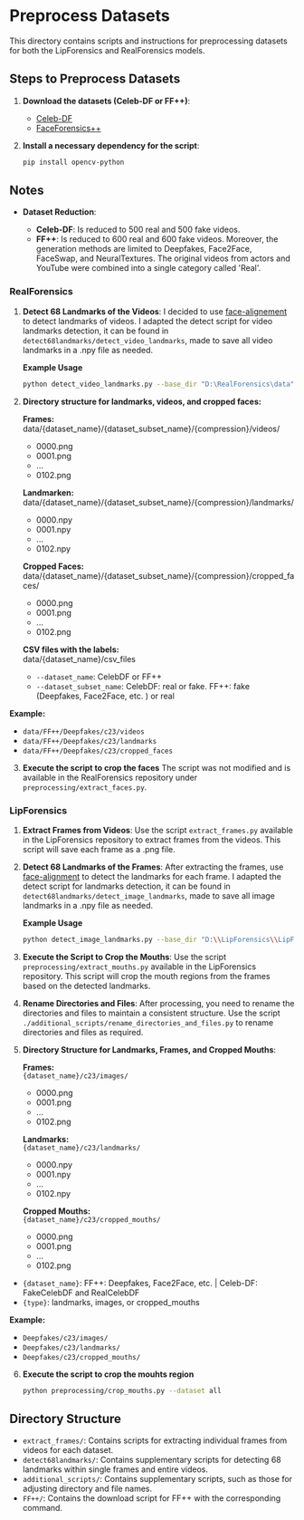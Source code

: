 # Preprocess Datasets

This directory contains scripts and instructions for preprocessing datasets for both the LipForensics and RealForensics models.

## Steps to Preprocess Datasets

1. **Download the datasets (Celeb-DF or FF++)**:

    - [Celeb-DF](https://github.com/yuezunli/celeb-deepfakeforensics)
    - [FaceForensics++](https://github.com/ondyari/FaceForensics) 

2. **Install a necessary dependency for the script**:
    ```sh    
    pip install opencv-python
    ```
## Notes

- **Dataset Reduction**:
  
    - **Celeb-DF**: Is reduced to 500 real and 500 fake videos.
    - **FF++**: Is reduced to 600 real and 600 fake videos. Moreover, the generation methods are limited to Deepfakes, Face2Face, FaceSwap, and NeuralTextures. The original videos from actors and YouTube were combined into a single category called 'Real'.    

    
### RealForensics

1. **Detect 68 Landmarks of the Videos**:
    I decided to use [face-alignement](https://github.com/1adrianb/face-alignment) to detect landmarks of videos. I adapted the detect script for video landmarks detection, it can be found in `detect68landmarks/detect_video_landmarks`, made to save all video landmarks in a .npy file as needed.

   **Example Usage**
    ```sh    
    python detect_video_landmarks.py --base_dir "D:\RealForensics\data" --dataset_name "Forensics" --subdataset_name "RealFF"
    ```

2. **Directory structure for landmarks, videos, and cropped faces:** 

    **Frames:** 
    data/{dataset_name}/{dataset_subset_name}/{compression}/videos/
      - 0000.png
      - 0001.png
      - ...
      - 0102.png

    **Landmarken:**  
    data/{dataset_name}/{dataset_subset_name}/{compression}/landmarks/
      - 0000.npy
      - 0001.npy
      - ...
      - 0102.npy
    
    **Cropped Faces:**  
    data/{dataset_name}/{dataset_subset_name}/{compression}/cropped_faces/
      - 0000.png
      - 0001.png
      - ...
      - 0102.png
    
    **CSV files with the labels:**  
    data/{dataset_name}/csv_files
    
    - `--dataset_name`: CelebDF or FF++
    - `--dataset_subset_name`: CelebDF: real or fake. FF++: fake (Deepfakes, Face2Face, etc. ) or real

**Example:**
- `data/FF++/Deepfakes/c23/videos`
- `data/FF++/Deepfakes/c23/landmarks`
- `data/FF++/Deepfakes/c23/cropped_faces`

3. **Execute the script to crop the faces**
   The script was not modified and is available in the RealForensics repository under `preprocessing/extract_faces.py`.

  
### LipForensics

1. **Extract Frames from Videos**:
    Use the script `extract_frames.py` available in the LipForensics repository to extract frames from the videos. This script will save each frame as a .png file.

2. **Detect 68 Landmarks of the Frames**:
    After extracting the frames, use [face-alignment](https://github.com/1adrianb/face-alignment) to detect the landmarks for each frame. I adapted the detect script for landmarks detection, it can be found in `detect68landmarks/detect_image_landmarks`, made to save all image landmarks in a .npy file as needed.

    **Example Usage**
    ```sh    
    python detect_image_landmarks.py --base_dir "D:\\LipForensics\\LipForensics\\data\\datasets" --dataset_name "Forensics" --subdataset_name "RealFF"
    ```

3. **Execute the Script to Crop the Mouths**:
    Use the script `preprocessing/extract_mouths.py` available in the LipForensics repository. This script will crop the mouth regions from the frames based on the detected landmarks.

4. **Rename Directories and Files**:
    After processing, you need to rename the directories and files to maintain a consistent structure. Use the script `./additional_scripts/rename_directories_and_files.py` to rename directories and files as required.

5. **Directory Structure for Landmarks, Frames, and Cropped Mouths**:

    **Frames:**  
    `{dataset_name}/c23/images/`
    - 0000.png
    - 0001.png
    - ...
    - 0102.png

    **Landmarks:**  
    `{dataset_name}/c23/landmarks/`
    - 0000.npy
    - 0001.npy
    - ...
    - 0102.npy

    **Cropped Mouths:**  
    `{dataset_name}/c23/cropped_mouths/`
    - 0000.png
    - 0001.png
    - ...
    - 0102.png

- `{dataset_name}`: FF++: Deepfakes, Face2Face, etc. | Celeb-DF: FakeCelebDF and RealCelebDF 
- `{type}`: landmarks, images, or cropped_mouths

**Example:**
- `Deepfakes/c23/images/`
- `Deepfakes/c23/landmarks/`
- `Deepfakes/c23/cropped_mouths/`

6. **Execute the script to crop the mouhts region**
    ```sh    
    python preprocessing/crop_mouths.py --dataset all
    ```

## Directory Structure

- `extract_frames/`: Contains scripts for extracting individual frames from videos for each dataset.
- `detect68landmarks/`: Contains supplementary scripts for detecting 68 landmarks within single frames and entire videos.
- `additional_scripts/`: Contains supplementary scripts, such as those for adjusting directory and file names.
- `FF++/`: Contains the download script for FF++ with the corresponding command.

